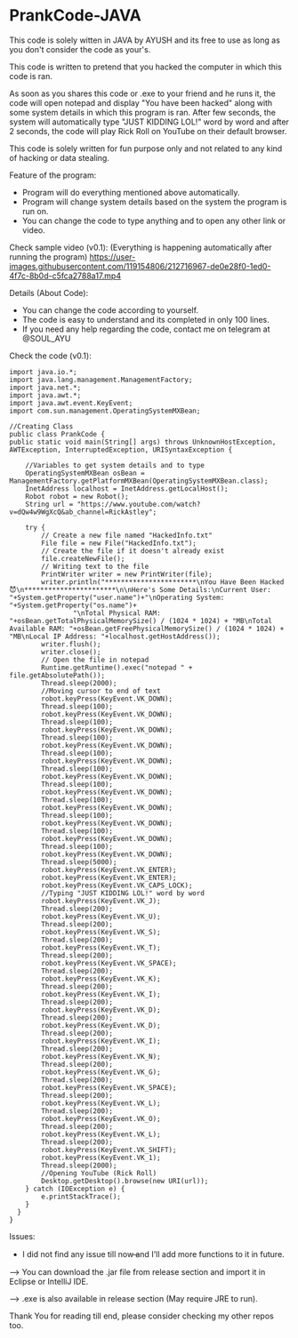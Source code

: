 # PrankCode-JAVA

This code is solely witten in JAVA by AYUSH and its free to use as long as you don't consider the code as your's.

This code is written to pretend that you hacked the computer in which this code is ran.

As soon as you shares this code or .exe to your friend and he runs it, the code will open notepad and display "You have been hacked" along with some system details in which this program is ran. After few seconds, the system will automatically type "JUST KIDDING LOL!" word by word and after 2 seconds, the code will play Rick Roll on YouTube on their default browser.

This code is solely written for fun purpose only and not related to any kind of hacking or data stealing.

Feature of the program:
* Program will do everything mentioned above automatically.
* Program will change system details based on the system the program is run on.
* You can change the code to type anything and to open any other link or video.

Check sample video (v0.1):
(Everything is happening automatically after running the program)
https://user-images.githubusercontent.com/119154806/212716967-de0e28f0-1ed0-4f7c-8b0d-c5fca2788a17.mp4

Details (About Code):
* You can change the code according to yourself.
* The code is easy to understand and its completed in only 100 lines.
* If you need any help regarding the code, contact me on telegram at @SOUL_AYU

Check the code (v0.1):

    import java.io.*;
    import java.lang.management.ManagementFactory;
    import java.net.*;
    import java.awt.*;
    import java.awt.event.KeyEvent;
    import com.sun.management.OperatingSystemMXBean;

    //Creating Class
    public class PrankCode {
    public static void main(String[] args) throws UnknownHostException, AWTException, InterruptedException, URISyntaxException {
    	
    	//Variables to get system details and to type
    	OperatingSystemMXBean osBean = ManagementFactory.getPlatformMXBean(OperatingSystemMXBean.class);
    	InetAddress localhost = InetAddress.getLocalHost();
    	Robot robot = new Robot();
    	String url = "https://www.youtube.com/watch?v=dQw4w9WgXcQ&ab_channel=RickAstley";
    	
        try {
            // Create a new file named "HackedInfo.txt"
            File file = new File("HackedInfo.txt");
            // Create the file if it doesn't already exist
            file.createNewFile();
            // Writing text to the file
            PrintWriter writer = new PrintWriter(file);
            writer.println("***********************\nYou Have Been Hacked😈\n***********************\n\nHere's Some Details:\nCurrent User: "+System.getProperty("user.name")+"\nOperating System: "+System.getProperty("os.name")+
            		"\nTotal Physical RAM: "+osBean.getTotalPhysicalMemorySize() / (1024 * 1024) + "MB\nTotal Available RAM: "+osBean.getFreePhysicalMemorySize() / (1024 * 1024) + "MB\nLocal IP Address: "+localhost.getHostAddress());
            writer.flush();
            writer.close();
            // Open the file in notepad
            Runtime.getRuntime().exec("notepad " + file.getAbsolutePath());
            Thread.sleep(2000);
            //Moving cursor to end of text
            robot.keyPress(KeyEvent.VK_DOWN);
            Thread.sleep(100);
            robot.keyPress(KeyEvent.VK_DOWN);
            Thread.sleep(100);
            robot.keyPress(KeyEvent.VK_DOWN);
            Thread.sleep(100);
            robot.keyPress(KeyEvent.VK_DOWN);
            Thread.sleep(100);
            robot.keyPress(KeyEvent.VK_DOWN);
            Thread.sleep(100);
            robot.keyPress(KeyEvent.VK_DOWN);
            Thread.sleep(100);
            robot.keyPress(KeyEvent.VK_DOWN);
            Thread.sleep(100);
            robot.keyPress(KeyEvent.VK_DOWN);
            Thread.sleep(100);
            robot.keyPress(KeyEvent.VK_DOWN);
            Thread.sleep(100);
            robot.keyPress(KeyEvent.VK_DOWN);
            Thread.sleep(100);
            robot.keyPress(KeyEvent.VK_DOWN);
            Thread.sleep(5000); 
            robot.keyPress(KeyEvent.VK_ENTER);
            robot.keyPress(KeyEvent.VK_ENTER);
            robot.keyPress(KeyEvent.VK_CAPS_LOCK);
            //Typing "JUST KIDDING LOL!" word by word
            robot.keyPress(KeyEvent.VK_J);
            Thread.sleep(200);
            robot.keyPress(KeyEvent.VK_U);
            Thread.sleep(200);
            robot.keyPress(KeyEvent.VK_S);
            Thread.sleep(200);
            robot.keyPress(KeyEvent.VK_T);
            Thread.sleep(200);
            robot.keyPress(KeyEvent.VK_SPACE);
            Thread.sleep(200);
            robot.keyPress(KeyEvent.VK_K);
            Thread.sleep(200);
            robot.keyPress(KeyEvent.VK_I);
            Thread.sleep(200);
            robot.keyPress(KeyEvent.VK_D);
            Thread.sleep(200);
            robot.keyPress(KeyEvent.VK_D);
            Thread.sleep(200);
            robot.keyPress(KeyEvent.VK_I);
            Thread.sleep(200);
            robot.keyPress(KeyEvent.VK_N);
            Thread.sleep(200);
            robot.keyPress(KeyEvent.VK_G);
            Thread.sleep(200);
            robot.keyPress(KeyEvent.VK_SPACE);
            Thread.sleep(200);
            robot.keyPress(KeyEvent.VK_L);
            Thread.sleep(200);
            robot.keyPress(KeyEvent.VK_O);
            Thread.sleep(200);
            robot.keyPress(KeyEvent.VK_L);
            Thread.sleep(200);
            robot.keyPress(KeyEvent.VK_SHIFT);
            robot.keyPress(KeyEvent.VK_1);
            Thread.sleep(2000);
            //Opening YouTube (Rick Roll)
            Desktop.getDesktop().browse(new URI(url));
        } catch (IOException e) {
            e.printStackTrace();
        }
      }
    }
    
Issues:
* I did not find any issue till now ̶and I'll add more functions to it in future.

--> You can download the .jar file from release section and import it in Eclipse or IntelliJ IDE.

--> .exe is also available in release section (May require JRE to run).

Thank You for reading till end, please consider checking my other repos too.
